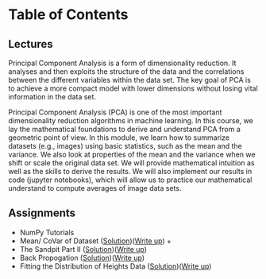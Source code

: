 # Table of Contents
## Lectures
Principal Component Analysis is a form of dimensionality reduction. It analyses and then exploits the structure of the data and the correlations between the different variables within the data set.
The key goal of PCA is to achieve a more compact model with lower dimensions without losing vital information in the data set. 

Principal Component Analysis (PCA) is one of the most important dimensionality reduction algorithms in machine learning. In this course, we lay the mathematical foundations to derive and understand PCA from a geometric point of view. In this module, we learn how to summarize datasets (e.g., images) using basic statistics, such as the mean and the variance. We also look at properties of the mean and the variance when we shift or scale the original data set. We will provide mathematical intuition as well as the skills to derive the results. We will also implement our results in code (jupyter notebooks), which will allow us to practice our mathematical understand to compute averages of image data sets.     


## Assignments
- NumPy Tutorials
- Mean/ CoVar of Dataset ([Solution](https://github.com/jessxphil/mathematics-of-machine-learning-multivariate-calculus/blob/master/assignment-1/the-sandpit-part-1.ipynb))([Write up](https://medium.com/@jessxphil)) +
- The Sandpit Part II ([Solution](https://github.com/jessxphil/mathematics-of-machine-learning-multivariate-calculus/blob/master/assignment-1/the-sandpit-part-2.ipynb))([Write up](https://medium.com/@jessxphil))
- Back Propogation ([Solution](https://github.com/jessxphil/mathematics-of-machine-learning-multivariate-calculus/blob/master/assignment-2/i-heart-back-propagation.ipynb))([Write up](https://medium.com/@jessxphil))
- Fitting the Distribution of Heights Data ([Solution](https://github.com/jessxphil/mathematics-of-machine-learning-multivariate-calculus/blob/master/assignment-3/fitting-distribution-height-data.ipynb))([Write up](https://medium.com/@jessxphil))


